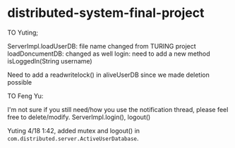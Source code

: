 # distributed-system-final-project

TO Yuting;

ServerImpl.loadUserDB: file name changed from TURING project
        loadDoncumentDB: changed as well
        login: need to add a new method isLoggedIn(String username)

Need to add a readwritelock() in aliveUserDB since we made deletion possible
        


TO Feng Yu:

I'm not sure if you still need/how you use the notification thread, 
please feel free to delete/modify.
    ServerImpl.login(), logout()

Yuting 4/18 1:42, added mutex and logout() in `com.distributed.server.ActiveUserDatabase`.
